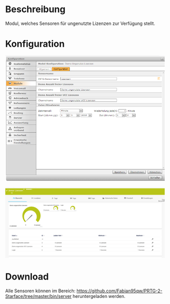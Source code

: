 <!-- TITLE: Sensor ungenutzte Lizenzen -->
# Beschreibung
Modul, welches Sensoren für ungenutzte Lizenzen zur Verfügung stellt.
# Konfiguration
![Unusedlicenses](/uploads/prtg/unusedlicenses.png "Unusedlicenses")

![Licensesensor](/uploads/prtg/licensesensor.png "Licensesensor")
# Download
Alle Sensoren können im Bereich: https://github.com/Fabian95qw/PRTG-2-Starface/tree/master/bin/server heruntergeladen werden.